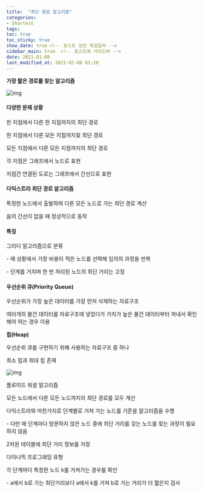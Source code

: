 ```yaml
---
title:  "최단 경로 알고리즘"
categories: 
- Shortest
tags:
toc: true
toc_sticky: true
show_date: true <!-- 포스트 상단 작성일자 -->
sidebar_main: true  <!-- 포스트에 사이드바 -->
date: 2021-01-08
last_modified_at: 2021-01-08 01:28
---
```


**가장 짧은 경로를 찾는 알고리즘** 

 



![img](https://blog.kakaocdn.net/dn/viAnF/btqLE1GZ2FN/tso0fcBBRp1dok6T6MIOE0/img.png)



#### **다양한 문제 상황**

한 지점에서 다른 한 지점까지의 최단 경로

 

한 지점에서 다른 모든 지점까지읯 최단 경로

 

모든 지점에서 다른 모든 지점까지의 최단 경로

 

각 지점은 그래프에서 노드로 표현

 

지점간 연결된 도로는 그래프에서 간선으로 표현

#### **다익스트라 최단 경로 알고리즘**

특정한 노드에서 출발하여 다른 모든 노드로 가는 최단 경로 계산

 

음의 간선이 없을 때 정상적으로 동작

#### 특징

그리디 알고리즘으로 분류

 

\- 매 상황에서 가장 비용이 적은 노드를 선택해 임의의 과정을 반복

 

\- 단계를 거치며 한 번 처리된 노드의 최단 거리는 고정

#### **우선순위 큐(Priority Queue)**

우선순위가 가장 높은 데이터를 가장 먼저 삭제하는 자료구조

 

여러개의 물건 데이터를 자료구조에 넣었다가 가치가 높은 물건 데이터부터 꺼내서 확인해야 하는 경우 이용

 

**힙(Heap)**

 

우선순위 큐를 구현하기 위해 사용하는 자료구조 중 하나

 

최소 힙과 최대 힙 존재

 



![img](https://blog.kakaocdn.net/dn/Ix4fs/btqLEkmOGyw/mOhKaS7UCf2MTgfMdLusrk/img.png)



플로이드 워셜 알고리즘

 

모든 노드에서 다른 모든 노드까지의 최단 경로를 모두 계산

 

다익스트라와 마찬가지로 단계별로 거쳐 가는 노드를 기준을 알고리즘을 수행

 

\- 다만 매 단계마다 방문하지 않은 노드 중에 최단 거리를 갖는 노드를 찾는 과정이 필요하지 않음

 

2차원 테이블에 최단 거리 정보를 저장

 

다이나믹 프로그래밍 유형

 

각 단계마다 특정한 노드 k를 거쳐가는 경우를 확인

 

\- a에서 b로 가는 최단거리보다 a에서 k를 거쳐 b로 가는 거리가 더 짧은지 검사